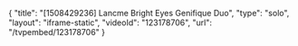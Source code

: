 {
    "title": "[1508429236] Lancme Bright Eyes Genifique Duo",
    "type": "solo",
    "layout": "iframe-static",
    "videoId": "123178706",
    "url": "\/tvpembed\/123178706"
}